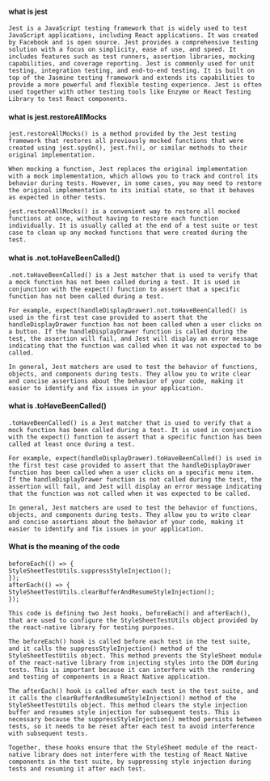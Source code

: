 #### what is jest

    Jest is a JavaScript testing framework that is widely used to test JavaScript applications, including React applications. It was created by Facebook and is open source. Jest provides a comprehensive testing solution with a focus on simplicity, ease of use, and speed. It includes features such as test runners, assertion libraries, mocking capabilities, and coverage reporting. Jest is commonly used for unit testing, integration testing, and end-to-end testing. It is built on top of the Jasmine testing framework and extends its capabilities to provide a more powerful and flexible testing experience. Jest is often used together with other testing tools like Enzyme or React Testing Library to test React components.

#### what is jest.restoreAllMocks

    jest.restoreAllMocks() is a method provided by the Jest testing framework that restores all previously mocked functions that were created using jest.spyOn(), jest.fn(), or similar methods to their original implementation.

    When mocking a function, Jest replaces the original implementation with a mock implementation, which allows you to track and control its behavior during tests. However, in some cases, you may need to restore the original implementation to its initial state, so that it behaves as expected in other tests.

    jest.restoreAllMocks() is a convenient way to restore all mocked functions at once, without having to restore each function individually. It is usually called at the end of a test suite or test case to clean up any mocked functions that were created during the test.

#### what is .not.toHaveBeenCalled()

    .not.toHaveBeenCalled() is a Jest matcher that is used to verify that a mock function has not been called during a test. It is used in conjunction with the expect() function to assert that a specific function has not been called during a test.

    For example, expect(handleDisplayDrawer).not.toHaveBeenCalled() is used in the first test case provided to assert that the handleDisplayDrawer function has not been called when a user clicks on a button. If the handleDisplayDrawer function is called during the test, the assertion will fail, and Jest will display an error message indicating that the function was called when it was not expected to be called.

    In general, Jest matchers are used to test the behavior of functions, objects, and components during tests. They allow you to write clear and concise assertions about the behavior of your code, making it easier to identify and fix issues in your application.

#### what is .toHaveBeenCalled()

    .toHaveBeenCalled() is a Jest matcher that is used to verify that a mock function has been called during a test. It is used in conjunction with the expect() function to assert that a specific function has been called at least once during a test.

    For example, expect(handleDisplayDrawer).toHaveBeenCalled() is used in the first test case provided to assert that the handleDisplayDrawer function has been called when a user clicks on a specific menu item. If the handleDisplayDrawer function is not called during the test, the assertion will fail, and Jest will display an error message indicating that the function was not called when it was expected to be called.

    In general, Jest matchers are used to test the behavior of functions, objects, and components during tests. They allow you to write clear and concise assertions about the behavior of your code, making it easier to identify and fix issues in your application.

#### What is the meaning of the code
    beforeEach(() => {
    StyleSheetTestUtils.suppressStyleInjection();
    });
    afterEach(() => {
    StyleSheetTestUtils.clearBufferAndResumeStyleInjection();
    });

    This code is defining two Jest hooks, beforeEach() and afterEach(), that are used to configure the StyleSheetTestUtils object provided by the react-native library for testing purposes.

    The beforeEach() hook is called before each test in the test suite, and it calls the suppressStyleInjection() method of the StyleSheetTestUtils object. This method prevents the StyleSheet module of the react-native library from injecting styles into the DOM during tests. This is important because it can interfere with the rendering and testing of components in a React Native application.

    The afterEach() hook is called after each test in the test suite, and it calls the clearBufferAndResumeStyleInjection() method of the StyleSheetTestUtils object. This method clears the style injection buffer and resumes style injection for subsequent tests. This is necessary because the suppressStyleInjection() method persists between tests, so it needs to be reset after each test to avoid interference with subsequent tests.

    Together, these hooks ensure that the StyleSheet module of the react-native library does not interfere with the testing of React Native components in the test suite, by suppressing style injection during tests and resuming it after each test.
